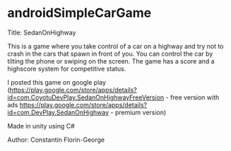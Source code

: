 # androidSimpleCarGame
Title: SedanOnHighway

This is a game where you take control of a car on a highway and try not to crash in the cars that spawn in front of you.
You can control the car by tilting the phone or swiping on the screen.
The game has a score and a highscore system for competitive status.

I posted this game on google play (https://play.google.com/store/apps/details?id=com.CoyotuDevPlay.SedanOnHighwayFreeVersion - free version with ads https://play.google.com/store/apps/details?id=com.DevPlay.SedanOnHighway - premium version)

Made in unity using C#

Author: Constantin Florin-George

